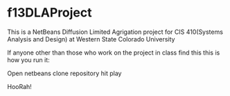 f13DLAProject
=============
This is a NetBeans Diffusion Limited Agrigation project for CIS 410(Systems Analysis and Design) at Western State Colorado University

If anyone other than those who work on the project in class find this this is how you run it:

Open netbeans
clone repository
hit play

HooRah!
